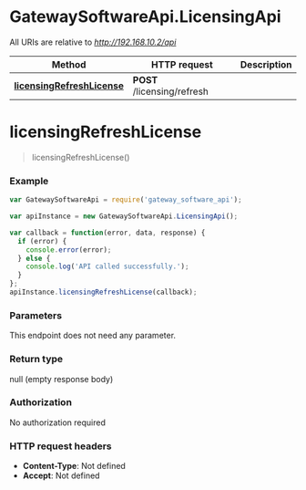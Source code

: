 # GatewaySoftwareApi.LicensingApi

All URIs are relative to *http://192.168.10.2/api*

Method | HTTP request | Description
------------- | ------------- | -------------
[**licensingRefreshLicense**](LicensingApi.md#licensingRefreshLicense) | **POST** /licensing/refresh | 


<a name="licensingRefreshLicense"></a>
# **licensingRefreshLicense**
> licensingRefreshLicense()



### Example
```javascript
var GatewaySoftwareApi = require('gateway_software_api');

var apiInstance = new GatewaySoftwareApi.LicensingApi();

var callback = function(error, data, response) {
  if (error) {
    console.error(error);
  } else {
    console.log('API called successfully.');
  }
};
apiInstance.licensingRefreshLicense(callback);
```

### Parameters
This endpoint does not need any parameter.

### Return type

null (empty response body)

### Authorization

No authorization required

### HTTP request headers

 - **Content-Type**: Not defined
 - **Accept**: Not defined

